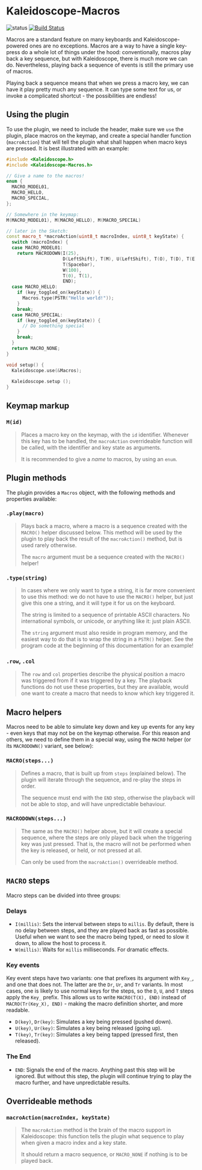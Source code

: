 # Kaleidoscope-Macros

![status][st:stable] [![Build Status][travis:image]][travis:status]

 [travis:image]: https://travis-ci.org/keyboardio/Kaleidoscope-Macros.svg?branch=master
 [travis:status]: https://travis-ci.org/keyboardio/Kaleidoscope-Macros

 [st:stable]: https://img.shields.io/badge/stable-✔-black.svg?style=flat&colorA=44cc11&colorB=494e52
 [st:broken]: https://img.shields.io/badge/broken-X-black.svg?style=flat&colorA=e05d44&colorB=494e52
 [st:experimental]: https://img.shields.io/badge/experimental----black.svg?style=flat&colorA=dfb317&colorB=494e52

Macros are a standard feature on many keyboards and Kaleidoscope-powered ones
are no exceptions. Macros are a way to have a single key-press do a whole lot of
things under the hood: conventionally, macros play back a key sequence, but with
Kaleidoscope, there is much more we can do. Nevertheless, playing back a
sequence of events is still the primary use of macros.

Playing back a sequence means that when we press a macro key, we can have it
play pretty much any sequence. It can type some text for us, or invoke a
complicated shortcut - the possibilities are endless!

## Using the plugin

To use the plugin, we need to include the header, make sure we `use` the plugin,
place macros on the keymap, and create a special handler function
(`macroAction`) that will tell the plugin what shall happen when macro keys are
pressed. It is best illustrated with an example:

```c++
#include <Kaleidoscope.h>
#include <Kaleidoscope-Macros.h>

// Give a name to the macros!
enum {
  MACRO_MODEL01,
  MACRO_HELLO,
  MACRO_SPECIAL,
};

// Somewhere in the keymap:
M(MACRO_MODEL01), M(MACRO_HELLO), M(MACRO_SPECIAL)

// later in the Sketch:
const macro_t *macroAction(uint8_t macroIndex, uint8_t keyState) {
  switch (macroIndex) {
  case MACRO_MODEL01:
    return MACRODOWN(I(25),
                     D(LeftShift), T(M), U(LeftShift), T(O), T(D), T(E), T(L),
                     T(Spacebar),
                     W(100),
                     T(0), T(1),
                     END);
  case MACRO_HELLO:
    if (key_toggled_on(keyState)) {
      Macros.type(PSTR("Hello world!"));
    }
    break;
  case MACRO_SPECIAL:
    if (key_toggled_on(keyState)) {
      // Do something special
    }
    break;
  }
  return MACRO_NONE;
}

void setup() {
  Kaleidoscope.use(&Macros);
  
  Kaleidoscope.setup ();
}
```

## Keymap markup

### `M(id)`

> Places a macro key on the keymap, with the `id` identifier. Whenever this key
> has to be handled, the `macroAction` overrideable function will be called,
> with the identifier and key state as arguments.
>
> It is recommended to give a *name* to macros, by using an `enum`.

## Plugin methods

The plugin provides a `Macros` object, with the following methods and properties available:

### `.play(macro)`

> Plays back a macro, where a macro is a sequence created with the `MACRO()`
> helper discussed below. This method will be used by the plugin to play back
> the result of the `macroAction()` method, but is used rarely otherwise.
>
> The `macro` argument must be a sequence created with the `MACRO()` helper!

### `.type(string)`

> In cases where we only want to type a string, it is far more convenient to use
> this method: we do not have to use the `MACRO()` helper, but just give this
> one a string, and it will type it for us on the keyboard.
>
> The string is limited to a sequence of printable ASCII characters. No
> international symbols, or unicode, or anything like it: just plain ASCII.
>
> The `string` argument must also reside in program memory, and the easiest way
> to do that is to wrap the string in a `PSTR()` helper. See the program code at
> the beginning of this documentation for an example!

### `.row`, `.col`

> The `row` and `col` properties describe the physical position a macro was
> triggered from if it was triggered by a key. The playback functions
> do not use these properties, but they are available, would one want to create
> a macro that needs to know which key triggered it.

## Macro helpers

Macros need to be able to simulate key down and key up events for any key - even
keys that may not be on the keymap otherwise. For this reason and others, we
need to define them in a special way, using the `MACRO` helper (or its
`MACRODOWN()` variant, see below):

### `MACRO(steps...)`

> Defines a macro, that is built up from `steps` (explained below). The plugin
> will iterate through the sequence, and re-play the steps in order.
>
> The sequence must end with the `END` step, otherwise the playback will not be
> able to stop, and will have unpredictable behaviour.

### `MACRODOWN(steps...)`

> The same as the `MACRO()` helper above, but it will create a special sequence,
> where the steps are only played back when the triggering key was just pressed.
> That is, the macro will not be performed when the key is released, or held, or
> not pressed at all.
>
> Can only be used from the `macroAction()` overrideable method.

## `MACRO` steps

Macro steps can be divided into three groups:

### Delays

* `I(millis)`: Sets the interval between steps to `millis`. By default, there is
  no delay between steps, and they are played back as fast as possible. Useful
  when we want to see the macro being typed, or need to slow it down, to allow
  the host to process it.
* `W(millis)`: Waits for `millis` milliseconds. For dramatic effects.

### Key events

Key event steps have two variants: one that prefixes its argument with `Key_`,
and one that does not. The latter are the `Dr`, `Ur`, and `Tr` variants. In most
cases, one is likely to use normal keys for the steps, so the `D`, `U`, and `T`
steps apply the `Key_` prefix. This allows us to write `MACRO(T(X), END)`
instead of `MACRO(Tr(Key_X), END)` - making the macro definition shorter, and
more readable.

* `D(key)`, `Dr(key)`: Simulates a key being pressed (pushed down).
* `U(key)`, `Ur(key)`: Simulates a key being released (going up).
* `T(key)`, `Tr(key)`: Simulates a key being tapped (pressed first, then released).

### The End

* `END`: Signals the end of the macro. Anything past this step will be ignored.
  But without this step, the plugin will continue trying to play the macro
  further, and have unpredictable results.

## Overrideable methods

### `macroAction(macroIndex, keyState)`

> The `macroAction` method is the brain of the macro support in Kaleidoscope:
> this function tells the plugin what sequence to play when given a macro index
> and a key state.
>
> It should return a macro sequence, or `MACRO_NONE` if nothing is to be played
> back.
